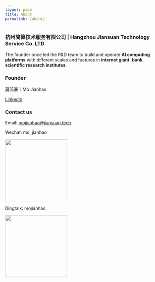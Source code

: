 ```yaml
---
layout: page
title: About
permalink: /about/
---
```


### 杭州简算技术服务有限公司 | Hangzhou Jiansuan Technology Service Co. LTD

The founder once led the R&D team to build and operate **AI computing platforms** with different scales and features in **internet giant**, **bank**, **scientific research institutes**.

### Founder

莫简豪｜Mo Jianhao 

[Linkedin](https://www.linkedin.com/in/mojianhao/)

### Contact us

Email: [mojianhao@jiansuan.tech](mailto:mojinahao@jiansuan.tech)

Wechat: mo_jianhao

<img src="{{ site.baseurl }}/images/Wechat.jpeg" style="width: 200px;"/>

Dingtalk: mojianhao

<img src="{{ site.baseurl }}/images/dingding.png" style="width: 200px;"/>
